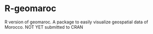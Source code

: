 # R-geomaroc
R version of geomaroc. A package to easily visualize geospatial data of Morocco.
NOT YET submitted to CRAN
